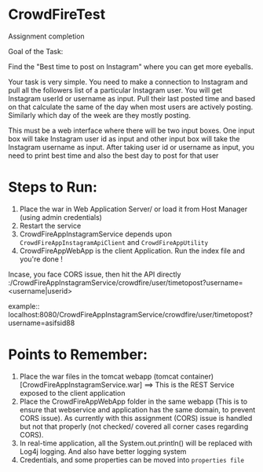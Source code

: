 # CrowdFireTest
Assignment completion


Goal of the Task:

Find the "Best time to post on Instagram" where you can get more eyeballs.


Your task is very simple. You need to make a connection to Instagram and pull all the followers list of a particular Instagram user. You will get Instagram userId or username as input. Pull their last posted time and based on that calculate the same of the day when most users are actively posting. Similarly which day of the week are they mostly posting.


This must be a web interface where there will be two input boxes. One input box will take Instagram user id as input and other input box will take the Instagram username as input. After taking user id or username as input, you need to print best time and also the best day to post for that user


Steps to Run:
=============
1. Place the war in Web Application Server/ or load it from Host Manager (using admin credentials)
2. Restart the service
3. CrowdFireAppInstagramService depends upon `CrowdFireAppInstagramApiClient` and `CrowdFireAppUtility`
4. CrowdFireAppWebApp is the client Application. Run the index file and you're done !

Incase, you face CORS issue, then hit the API directly
<host>:<port>/CrowdFireAppInstagramService/crowdfire/user/timetopost?username=<username|userid>

example::
localhost:8080/CrowdFireAppInstagramService/crowdfire/user/timetopost?username=asifsid88


Points to Remember:
===================
1. Place the war files in the tomcat webapp (tomcat container) [CrowdFireAppInstagramService.war] ==> This is the REST Service exposed to the client application
2. Place the CrowdFireAppWebApp folder in the same webapp (This is to ensure that webservice and application has the same domain, to prevent CORS issue). As currently with this assignment (CORS) issue is handled but not that properly (not checked/ covered all corner cases regarding CORS).
3. In real-time application, all the System.out.println() will be replaced with Log4j logging. And also have better logging system
4. Credentials, and some properties can be moved into `properties file`
